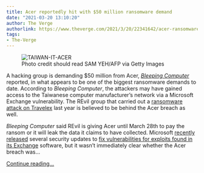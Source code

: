 ```yaml
---
title: Acer reportedly hit with $50 million ransomware demand
date: "2021-03-20 13:10:20"
author: The Verge
authorlink: https://www.theverge.com/2021/3/20/22341642/acer-ransomware-microsoft-exchange-revil-security
tags:
- The-Verge
---
```

<figure>
      <img alt="TAIWAN-IT-ACER" src="https://cdn.vox-cdn.com/thumbor/ipSG9nM9cet4o9thn3AO2PSexJA=/0x0:4980x3320/1310x873/cdn.vox-cdn.com/uploads/chorus_image/image/68998335/168291403.0.jpg" />
        <figcaption>Photo credit should read SAM YEH/AFP via Getty Images</figcaption>
    </figure>

  <p id="AiOt3u">A hacking group is demanding $50 million from Acer, <a href="https://www.bleepingcomputer.com/news/security/computer-giant-acer-hit-by-50-million-ransomware-attack/"><em>Bleeping Computer</em></a><em> </em>reported, in what appears to be one of the biggest ransomware demands to date. According to <em>Bleeping Computer</em>, the attackers may have gained access to the Taiwanese computer manufacturer’s network via a Microsoft Exchange vulnerability. The REvil group that carried out a <a href="https://www.theverge.com/2020/1/7/21054951/travelex-currency-exchange-offline-malware-attack-ransom">ransomware attack on Travelex</a> last year is believed to be behind the Acer breach as well. </p>
<p id="QzuA7d"><em>Bleeping Computer </em>said REvil is giving Acer until March 28th to pay the ransom or it will leak the data it claims to have collected. Microsoft <a href="https://msrc-blog.microsoft.com/2021/03/02/multiple-security-updates-released-for-exchange-server/">recently released</a> several security updates to <a href="https://www.theverge.com/2021/3/5/22316189/microsoft-exchange-server-security-exploit-china-attack-30000-organizations">fix vulnerabilities for exploits found in its Exchange</a> software, but it wasn’t immediately clear whether the Acer breach was...</p>
  <p>
    <a href="https://www.theverge.com/2021/3/20/22341642/acer-ransomware-microsoft-exchange-revil-security">Continue reading&hellip;</a>
  </p>